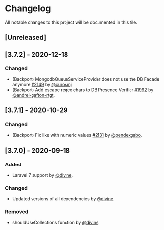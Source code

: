 # Changelog
All notable changes to this project will be documented in this file.

## [Unreleased]

## [3.7.2] - 2020-12-18

### Changed
- (Backport) MongodbQueueServiceProvider does not use the DB Facade anymore [#2149](https://github.com/jenssegers/laravel-mongodb/pull/2149) by [@curosmj](https://github.com/curosmj)
- (Backport) Add escape regex chars to DB Presence Verifier [#1992](https://github.com/jenssegers/laravel-mongodb/pull/1992) by [@andrei-gafton-rtgt](https://github.com/andrei-gafton-rtgt).

## [3.7.1] - 2020-10-29

### Changed
- (Backport) Fix like with numeric values [#2131](https://github.com/jenssegers/laravel-mongodb/pull/2131) by [@pendexgabo](https://github.com/pendexgabo).

## [3.7.0] - 2020-09-18

### Added
- Laravel 7 support by [@divine](https://github.com/divine).

### Changed
- Updated versions of all dependencies by [@divine](https://github.com/divine).

### Removed
- shouldUseCollections function by [@divine](https://github.com/divine).
